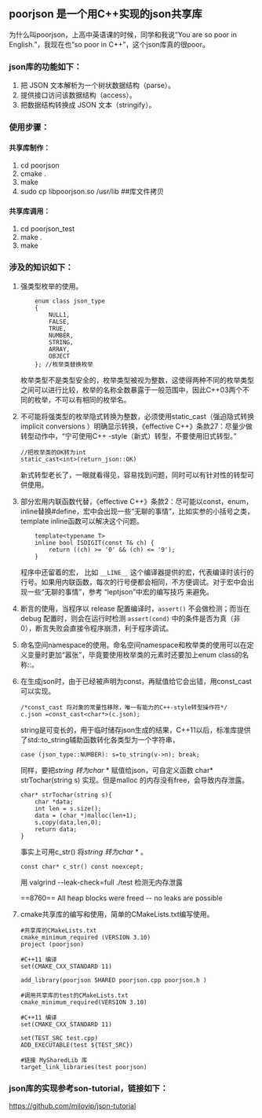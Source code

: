 ## poorjson 是一个用C++实现的json共享库

为什么叫poorjson，上高中英语课的时候，同学和我说“You are so poor in English.”，我现在也“so poor in C++”，这个json库真的很poor。


### json库的功能如下：

1. 把 JSON 文本解析为一个树状数据结构（parse）。
2. 提供接口访问该数据结构（access）。
3. 把数据结构转换成 JSON 文本（stringify）。

### 使用步骤：

#### 共享库制作：

1. cd poorjson
2. cmake .
3. make
4. sudo cp libpoorjson.so /usr/lib    ##库文件拷贝

#### 共享库调用：

1. cd poorjson_test
2. make .
3. make

### 涉及的知识如下：

1. 强类型枚举的使用。

   ```
       enum class json_type
       {
           NULL1,
           FALSE,
           TRUE,
           NUMBER,
           STRING,
           ARRAY,
           OBJECT
       }; //枚举类替换枚举
   ```

   枚举类型不是类型安全的，枚举类型被视为整数，这使得两种不同的枚举类型之间可以进行比较，枚举的名称全数暴露于一般范围中，因此C++03两个不同的枚举，不可以有相同的枚举名。
2. 不可能将强类型的枚举隐式转换为整数，必须使用static_cast（强迫隐式转换 implicit conversions ）明确显示转换，《effective C++》条款27：尽量少做转型动作中，“宁可使用C++ -style（新式）转型，不要使用旧式转型。”

   ```
   //把枚举类的OK转为int
   static_cast<int>(return_json::OK)
   ```

   新式转型老长了，一眼就看得见，容易找到问题，同时可以有针对性的转型可供使用。
3. 部分宏用内联函数代替，《effective C++》条款2：尽可能以const，enum，inline替换#define，宏中会出现一些“无聊的事情”，比如实参的小括号之类，template inline函数可以解决这个问题。

   ```
       template<typename T>
       inline bool ISDIGIT(const T& ch) {
           return ((ch) >= '0' && (ch) <= '9');
       }
   ```

   程序中还留着的宏， 比如 `__LINE__` 这个编译器提供的宏，代表编译时该行的行号。如果用内联函数，每次的行号便都会相同，不方便调试。对于宏中会出现一些“无聊的事情”，参考 “leptjson”中宏的编写技巧 来避免。
4. 断言的使用，当程序以 release 配置编译时，`assert()` 不会做检测；而当在 debug 配置时，则会在运行时检测 `assert(cond)` 中的条件是否为真（非 0），断言失败会直接令程序崩溃，利于程序调试。
5. 命名空间namespace的使用。命名空间namespace和枚举类的使用可以在定义变量时更加“嚣张”，毕竟要使用枚举类的元素时还要加上enum class的名称::。
6. 在生成json时，由于已经被声明为const，再赋值给它会出错，用const_cast可以实现。

   ```
   /*const_cast 将对象的常量性移除，唯一有能力的C++-style转型操作符*/
   c.json =const_cast<char*>(c.json); 
   ```

   string是可变长的，用于临时储存json生成的结果，C++11以后，标准库提供了std::to_string辅助函数转化各类型为一个字符串，

   ```
   case (json_type::NUMBER): s=to_string(v->n); break; 
   ```

   同样，要把*string 转为char*  * 赋值给json，可自定义函数 char*  strTochar(string s) 实现。但是malloc 的内存没有free，会导致内存泄露。

   ```
   char* strTochar(string s){
       char *data;
       int len = s.size();
       data = (char *)malloc(len+1);
       s.copy(data,len,0);
       return data;
   }
   ```

   事实上可用c_str() 将*string 转为char*  * 。

   ```
   const char* c_str() const noexcept;
   ```

   用  valgrind --leak-check=full ./test 检测无内存泄露

   ==8760== All heap blocks were freed -- no leaks are possible
7. cmake共享库的编写和使用，简单的CMakeLists.txt编写使用。

   ```
   #共享库的CMakeLists.txt
   cmake_minimum_required (VERSION 3.10)
   project (poorjson)

   #C++11 编译
   set(CMAKE_CXX_STANDARD 11)

   add_library(poorjson SHARED poorjson.cpp poorjson.h )
   ```

   ```
   #调用共享库的test的CMakeLists.txt
   cmake_minimum_required(VERSION 3.10)

   #C++11 编译
   set(CMAKE_CXX_STANDARD 11)

   set(TEST_SRC test.cpp)
   ADD_EXECUTABLE(test ${TEST_SRC})

   #链接 MySharedLib 库
   target_link_libraries(test poorjson)
   ```

### json库的实现参考son-tutorial，链接如下：

https://github.com/miloyip/json-tutorial

